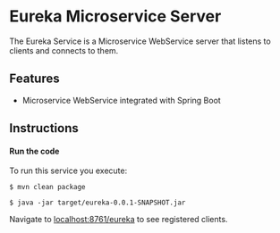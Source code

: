 # Eureka Microservice Server

The Eureka Service is a Microservice WebService server that listens to clients and connects to them.


## Features

- Microservice WebService integrated with Spring Boot

## Instructions

#### Run the code

To run this service you execute:

```
$ mvn clean package
```

```
$ java -jar target/eureka-0.0.1-SNAPSHOT.jar
```

Navigate to [localhost:8761/eureka](http://localhost:8761/eureka) to see registered clients.
